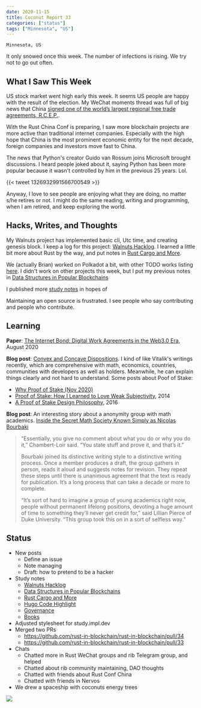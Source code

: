```yaml
---
date: 2020-11-15
title: Coconut Report 33
categories: ["status"]
tags: ["Minnesota", "US"]
---
```


`Minnesota, US`

It only snowed once this week.
The number of infections is rising.
We try not to go out often.

## What I Saw This Week

US stock market went high early this week.
It seems US people are happy with
the result of the election.
My WeChat moments thread was full of big news that 
China [signed one of the world’s largest regional free 
trade agreements, R.C.E.P.](https://www.nytimes.com/2020/11/15/business/china-trade-rcep.html).

With the Rust China Conf is preparing,
I saw more blockchain projects are more active
than traditional internet companies. 
Especially with the high hope that China
is the most prominent economic entity for the next decade,
foreign companies and investors move fast to China.

The news that Python's creator Guido van Rossum joins
Microsoft brought discussions.
I heard people joked about it, saying
Python has been more popular because it wasn't controlled
by him in the previous 25 years. Lol.

{{< tweet 1326932991566700549 >}}

Anyway, I love to see people are enjoying what
they are doing, no matter s/he retires or not.
I might do the same reading, writing and programming,
when I am retired,
and keep exploring the world.


## Hacks, Writes, and Thoughts

My Walnuts project has implemented basic cli, Utc time, and
creating genesis block.
I keep a log for this project: [Walnuts Hacklog][walnutslog].
I learned a little bit more about Rust by the way, and put notes in 
[Rust Cargo and More][rustmore].

We (actually Brian) worked on Polkadot a bit,
with other TODO works listing [here](https://github.com/brson/rust-contract-comparison).
I didn't work on other projects this week,
but I put my previous notes in
[Data Structures in Popular Blockchains][data]

I published more [study notes](https://study.impl.dev) in hopes
of


Maintaining an open source is frustrated.
I see people who say contributing and people who contribute.




## Learning

**Paper**:
[The Internet Bond: Digital Work Agreements in the Web3.0 Era](https://drive.google.com/file/d/13-s15SvCIUBukhSZiNkpd0sTff3izQ5G/view), August 2020

**Blog post**:
[Convex and Concave Dispositions](https://vitalik.ca/general/2020/11/08/concave.html).
I kind of like Vitalik's writings recently,
which are comprehensive with math, economics, countries,
communities with developers as well as holders.
Meanwhile, he can explain things clearly and not hard to understand.
Some posts about Poof of Stake:
- [Why Proof of Stake (Nov 2020)](https://vitalik.ca/general/2020/11/06/pos2020.htm)
- [Proof of Stake: How I Learned to Love Weak Subjectivity](https://blog.ethereum.org/2014/11/25/proof-stake-learned-love-weak-subjectivity/), 2014
- [A Proof of Stake Design Philosophy](https://vitalik.ca/general/2016/12/29/pos_design.html), 2016

**Blog post**:
An interesting story about a anonymity group
with math academics.
[Inside the Secret Math Society Known Simply as Nicolas Bourbaki](https://www.quantamagazine.org/inside-the-secret-math-society-known-as-nicolas-bourbaki-20201109/)

>“Essentially, you give no comment about what you do or 
why you do it,” Chambert-Loir said. 
“You state stuff and prove it, and that’s it.”
>
>Bourbaki joined its distinctive writing style to 
a distinctive writing process. Once a member produces a draft, 
the group gathers in person, reads it aloud and 
suggests notes for revision. They repeat these steps 
until there is unanimous agreement that 
the text is ready for publication. 
It’s a long process that can take a decade or more to complete.
>
>“It’s sort of hard to imagine a group of young academics right now, 
people without permanent lifelong positions, 
devoting a huge amount of time to something 
they’ll never get credit for,” said Lillian Pierce of Duke University. 
>“This group took this on in a sort of selfless way.”

## Status

- New posts 
  - Define an issue
  - Note managing
  - Draft: how to pretend to be a hacker
- Study notes
  - [Walnuts Hacklog][walnutslog]
  - [Data Structures in Popular Blockchains][data]
  - [Rust Cargo and More][rustmore]
  - [Hugo Code Highlight][hugohighlight]
  - [Governance][governance]
  - [Books][books]
- Adjusted stylesheet for study.impl.dev
- Merged two PRs
  - https://github.com/rust-in-blockchain/rust-in-blockchain/pull/34
  - https://github.com/rust-in-blockchain/rust-in-blockchain/pull/33
- Chats
  - Chatted more in Rust WeChat groups and rib Telegram group,
    and helped
  - Chatted about rib community maintaining, DAO thoughts
  - Chatted with friends about Rust Conf China 
  - Chatted with friends in Nervos  
- We drew a spaceship with coconuts energy trees

![](/graphic-assets/spaceship.jpg)



[walnutslog]: https://study.impl.dev/hacking/walnuts/
[books]: https://study.impl.dev/reading/books/
[hugohighlight]: https://study.impl.dev/hacking/hugo-code-highlight/
[data]: https://study.impl.dev/programming/data-structures-in-popular-blockchains/
[rustmore]: https://study.impl.dev/hacking/rust-cargo-etc/
[governance]: https://study.impl.dev/community/governance/
  








